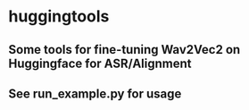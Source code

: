 # huggingtools
## Some tools for fine-tuning Wav2Vec2 on Huggingface for ASR/Alignment
## See run_example.py for usage
